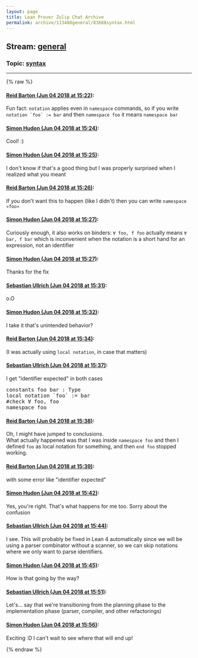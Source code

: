 ```yaml
---
layout: page
title: Lean Prover Zulip Chat Archive 
permalink: archive/113488general/83688syntax.html
---
```


## Stream: [general](index.html)
### Topic: [syntax](83688syntax.html)

---


{% raw %}
#### [ Reid Barton (Jun 04 2018 at 15:22)](https://leanprover.zulipchat.com/#narrow/stream/113488-general/topic/syntax/near/127544480):
<p>Fun fact: <code>notation</code> applies even in <code>namespace</code> commands, so if you write <code>notation `foo` := bar</code> and then <code>namespace foo</code> it means <code>namespace bar</code></p>

#### [ Simon Hudon (Jun 04 2018 at 15:24)](https://leanprover.zulipchat.com/#narrow/stream/113488-general/topic/syntax/near/127544555):
<p>Cool! :)</p>

#### [ Simon Hudon (Jun 04 2018 at 15:25)](https://leanprover.zulipchat.com/#narrow/stream/113488-general/topic/syntax/near/127544571):
<p>I don't know if that's a good thing but I was properly surprised when I realized what you meant</p>

#### [ Reid Barton (Jun 04 2018 at 15:26)](https://leanprover.zulipchat.com/#narrow/stream/113488-general/topic/syntax/near/127544624):
<p>If you don't want this to happen (like I didn't) then you can write <code>namespace «foo»</code></p>

#### [ Simon Hudon (Jun 04 2018 at 15:27)](https://leanprover.zulipchat.com/#narrow/stream/113488-general/topic/syntax/near/127544649):
<p>Curiously enough, it also works on binders: <code>∀ foo, f foo</code> actually means <code>∀ bar, f bar</code> which is inconvenient when the notation is a short hand for an expression, not an identifier</p>

#### [ Simon Hudon (Jun 04 2018 at 15:27)](https://leanprover.zulipchat.com/#narrow/stream/113488-general/topic/syntax/near/127544653):
<p>Thanks for the fix</p>

#### [ Sebastian Ullrich (Jun 04 2018 at 15:31)](https://leanprover.zulipchat.com/#narrow/stream/113488-general/topic/syntax/near/127544833):
<p>o.O</p>

#### [ Simon Hudon (Jun 04 2018 at 15:32)](https://leanprover.zulipchat.com/#narrow/stream/113488-general/topic/syntax/near/127544900):
<p>I take it that's unintended behavior?</p>

#### [ Reid Barton (Jun 04 2018 at 15:34)](https://leanprover.zulipchat.com/#narrow/stream/113488-general/topic/syntax/near/127544969):
<p>(I was actually using <code>local notation</code>, in case that matters)</p>

#### [ Sebastian Ullrich (Jun 04 2018 at 15:37)](https://leanprover.zulipchat.com/#narrow/stream/113488-general/topic/syntax/near/127545111):
<p>I get "identifier expected" in both cases</p>
<div class="codehilite"><pre><span></span>constants foo bar : Type
local notation `foo` := bar
#check ∀ foo, foo
namespace foo
</pre></div>

#### [ Reid Barton (Jun 04 2018 at 15:38)](https://leanprover.zulipchat.com/#narrow/stream/113488-general/topic/syntax/near/127545171):
<p>Oh, I might have jumped to conclusions.<br>
What actually happened was that I was inside <code>namespace foo</code> and then I defined <code>foo</code> as local notation for something, and then <code>end foo</code> stopped working.</p>

#### [ Reid Barton (Jun 04 2018 at 15:39)](https://leanprover.zulipchat.com/#narrow/stream/113488-general/topic/syntax/near/127545183):
<p>with some error like "identifier expected"</p>

#### [ Simon Hudon (Jun 04 2018 at 15:42)](https://leanprover.zulipchat.com/#narrow/stream/113488-general/topic/syntax/near/127545332):
<p>Yes, you're right. That's what happens for me too. Sorry about the confusion</p>

#### [ Sebastian Ullrich (Jun 04 2018 at 15:44)](https://leanprover.zulipchat.com/#narrow/stream/113488-general/topic/syntax/near/127545397):
<p>I see. This will probably be fixed in Lean 4 automatically since we will be using a parser combinator without a scanner, so we can skip notations where we only want to parse identifiers.</p>

#### [ Simon Hudon (Jun 04 2018 at 15:45)](https://leanprover.zulipchat.com/#narrow/stream/113488-general/topic/syntax/near/127545431):
<p>How is that going by the way?</p>

#### [ Sebastian Ullrich (Jun 04 2018 at 15:51)](https://leanprover.zulipchat.com/#narrow/stream/113488-general/topic/syntax/near/127545680):
<p>Let's... say that we're transitioning from the planning phase to the implementation phase (parser, compiler, and other refactorings)</p>

#### [ Simon Hudon (Jun 04 2018 at 15:56)](https://leanprover.zulipchat.com/#narrow/stream/113488-general/topic/syntax/near/127545899):
<p>Exciting :D I can't wait to see where that will end up!</p>


{% endraw %}
